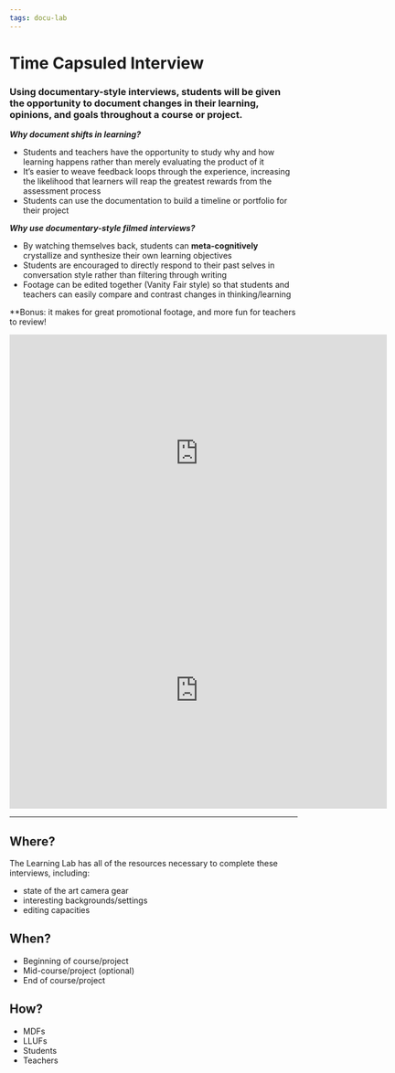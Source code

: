 ```yaml
---
tags: docu-lab
---
```


# Time Capsuled Interview 

### Using documentary-style interviews, students will be given the opportunity to document changes in their learning, opinions, and goals throughout a course or project.

***Why document shifts in learning?***

* Students and teachers have the opportunity to study why and how learning happens rather than merely evaluating the product of it
* It’s easier to weave feedback loops through the experience, increasing the likelihood that learners will reap the greatest rewards from the assessment process
* Students can use the documentation to build a timeline or portfolio for their project

***Why use documentary-style filmed interviews?***

* By watching themselves back, students can **meta-cognitively** crystallize and synthesize their own learning objectives
* Students are encouraged to directly respond to their past selves in conversation style rather than filtering through writing
* Footage can be edited together (Vanity Fair style) so that students and teachers can easily compare and contrast changes in thinking/learning

**Bonus: it makes for great promotional footage, and more fun for teachers to review!


<center><iframe width="660" height="415" src="https://www.youtube.com/embed/YltHGKX80Y8" title="YouTube video player" frameborder="0" allow="accelerometer; autoplay; clipboard-write; encrypted-media; gyroscope; picture-in-picture" allowfullscreen></iframe>

<iframe width="660" height="415" src="https://player.vimeo.com/video/738455606?h=b812b0f04c&amp;badge=0&amp;autopause=0&amp;player_id=0&amp;app_id=58479" title="YouTube video player" frameborder="0" allow="accelerometer; autoplay; clipboard-write; encrypted-media; gyroscope; picture-in-picture" allowfullscreen></iframe></center>


---

## Where?

The Learning Lab has all of the resources necessary to complete these interviews, including:
* state of the art camera gear
* interesting backgrounds/settings
* editing capacities

## When?

* Beginning of course/project
* Mid-course/project (optional)
* End of course/project

## How?

* MDFs
* LLUFs
* Students
* Teachers